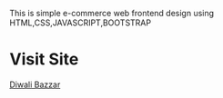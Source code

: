 This is simple e-commerce web frontend design using HTML,CSS,JAVASCRIPT,BOOTSTRAP 

# Visit Site 
[Diwali Bazzar](https://bhujbalpratik.github.io/Diwali-Bazaar/index.html)
